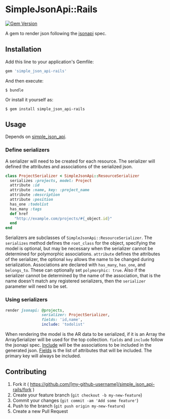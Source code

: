 # SimpleJsonApi::Rails

[![Gem Version](https://badge.fury.io/rb/simple_json_api-rails.svg)](http://badge.fury.io/rb/simple_json_api-rails)

A gem to render json following the [jsonapi](http://jsonapi.org) spec.

## Installation

Add this line to your application's Gemfile:

```ruby
gem 'simple_json_api-rails'
```

And then execute:

    $ bundle

Or install it yourself as:

    $ gem install simple_json_api-rails

## Usage

Depends on  [simple_json_api](https://github.com/ggordon/simple_json_api).

### Define serializers

A serializer will need to be created for each resource. The serializer will defined the attributes and associations of the serialized json.

```ruby
class ProjectSerializer < SimpleJsonApi::ResourceSerializer
  serializes :projects, model: Project
  attribute :id
  attribute :name, key: :project_name
  attribute :description
  attribute :position
  has_one :todolist
  has_many :tags
  def href
    "http://example.com/projects/#{_object.id}"
  end
end
```

Serializers are subclasses of `SimpleJsonApi::ResourceSerializer`. The `serializes` method defines the `root_class` for the object, specifying the model is optional, but may be necessary when the serializer cannot be determined for polymorphic associations.
`attribute` defines the attributes of the serializer, the optional `key` allows the name to be changed during serialization.
Associations are declared with `has_many`, `has_one`, and `belongs_to`. These can optionally set `polymorphic: true`. Also if the serializer cannot be determined by the name of the association, that is the name doesn't match any registered serializers, then the `serializer` parameter will need to be set.

### Using serializers

```ruby
render jsonapi: @projects,
                serializer: ProjectSerializer,
                fields: 'id,name',
                include: 'todolist'
```

When rendering the model is the AR data to be serialized, if it is an Array the ArraySerializer will be used for the top collection.
`fields` and `include` follow the jsonapi spec. [Include](http://jsonapi.org/format/#fetching-includes) will be the associations to be included in the generated json. [Fields](http://jsonapi.org/format/#fetching-sparse-fieldsets) is the list of attributes that will be included. The primary key will always be included.

## Contributing

1. Fork it ( https://github.com/[my-github-username]/simple_json_api-rails/fork )
2. Create your feature branch (`git checkout -b my-new-feature`)
3. Commit your changes (`git commit -am 'Add some feature'`)
4. Push to the branch (`git push origin my-new-feature`)
5. Create a new Pull Request
